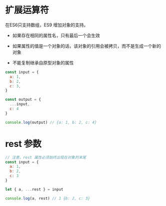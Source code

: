 # 扩展运算符

在ES6只支持数组，ES9 增加对象的支持。


- 如果存在相同的属性名，只有最后一个会生效

- 如果属性的值是一个对象的话，该对象的引用会被拷贝，而不是生成一个新的对象

- 不能复制继承自原型对象的属性

```js
const input = {
  a: 1,
  b: 2,
  c: 3,
}

const output = {
  ...input,
  c: 4
}

console.log(output) // {a: 1, b: 2, c: 4}
```



# rest 参数

```js
// 注意，rest 属性必须始终出现在对象的末尾
const input = {
  a: 1,
  b: 2,
  c: 3
}

let { a, ...rest } = input

console.log(a, rest) // 1 {b: 2, c: 3}
```
